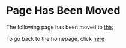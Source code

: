 <h1>Page Has Been Moved</h1>
<p>The following page has been moved to <a href="https://youthfultvman101.github.io/Roles/">this</a></p>
To go back to the homepage, click <a href="https://youthfultvman101.github.io/Home/">here</a>
